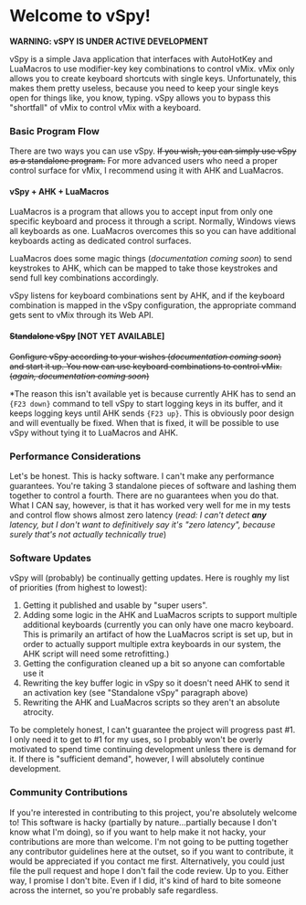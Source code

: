 # Welcome to vSpy!
**WARNING:  vSPY IS UNDER ACTIVE DEVELOPMENT**

vSpy is a simple Java application that interfaces with AutoHotKey and LuaMacros to use modifier-key key combinations to control vMix.  vMix only allows you to create keyboard shortcuts with single keys.  Unfortunately, this makes them pretty useless, because you need to keep your single keys open for things like, you know, typing.  vSpy allows you to bypass this "shortfall" of vMix to control vMix with a keyboard.

### Basic Program Flow

There are two ways you can use vSpy.  ~~If you wish, you can simply use vSpy as a standalone program.~~  For more advanced users who need a proper control surface for vMix, I recommend using it with AHK and LuaMacros.

#### vSpy + AHK + LuaMacros

LuaMacros is a program that allows you to accept input from only one specific keyboard and process it through a script.  Normally, Windows views all keyboards as one.  LuaMacros overcomes this so you can have additional keyboards acting as dedicated control surfaces.

LuaMacros does some magic things (*documentation coming soon*) to send keystrokes to AHK, which can be mapped to take those keystrokes and send full key combinations accordingly.

vSpy listens for keyboard combinations sent by AHK, and if the keyboard combination is mapped in the vSpy configuration, the appropriate command gets sent to vMix through its Web API.

#### ~~Standalone vSpy~~ [NOT YET AVAILABLE]

~~Configure vSpy according to your wishes (*documentation coming soon*) and start it up.  You now can use keyboard combinations to control vMix.  (*again, documentation coming soon*)~~

*The reason this isn't available yet is because currently AHK has to send an `{F23 down}` command to tell vSpy to start logging keys in its buffer, and it keeps logging keys until AHK sends `{F23 up}`.  This is obviously poor design and will eventually be fixed.  When that is fixed, it will be possible to use vSpy without tying it to LuaMacros and AHK.

### Performance Considerations

Let's be honest.  This is hacky software.  I can't make any performance guarantees.  You're taking 3 standalone pieces of software and lashing them together to control a fourth.  There are no guarantees when you do that.  What I CAN say, however, is that it has worked very well for me in my tests and control flow shows almost zero latency (*read: I can't detect **any** latency, but I don't want to definitively say it's "zero latency", because surely that's not actually technically true*)

### Software Updates

vSpy will (probably) be continually getting updates.  Here is roughly my list of priorities (from highest to lowest):

1) Getting it published and usable by "super users".
2) Adding some logic in the AHK and LuaMacros scripts to support multiple additional keyboards (currently you can only have one macro keyboard.  This is primarily an artifact of how the LuaMacros script is set up, but in order to actually support multiple extra keyboards in our system, the AHK script will need some retrofitting.)
3) Getting the configuration cleaned up a bit so anyone can comfortable use it
4) Rewriting the key buffer logic in vSpy so it doesn't need AHK to send it an activation key (see "Standalone vSpy" paragraph above)
5) Rewriting the AHK and LuaMacros scripts so they aren't an absolute atrocity.

To be completely honest, I can't guarantee the project will progress past #1.  I only need it to get to #1 for my uses, so I probably won't be overly motivated to spend time continuing development unless there is demand for it.  If there is "sufficient demand", however, I will absolutely continue development.

### Community Contributions

If you're interested in contributing to this project, you're absolutely welcome to!  This software is hacky (partially by nature...partially because I don't know what I'm doing), so if you want to help make it not hacky, your contributions are more than welcome.  I'm not going to be putting together any contributor guidelines here at the outset, so if you want to contribute, it would be appreciated if you contact me first.  Alternatively, you could just file the pull request and hope I don't fail the code review.  Up to you.  Either way, I promise I don't bite.  Even if I did, it's kind of hard to bite someone across the internet, so you're probably safe regardless.
